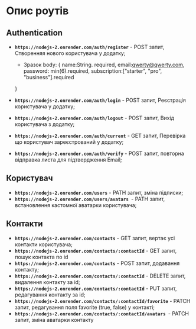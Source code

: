 # Опис роутів

## Authentication

- **`https://nodejs-2.onrender.com/auth/register`** - POST запит, Створенняя нового користувача у додатку;
    - Зразок body:   {
        name:String. required,
        email:qwerty@qwerty.com,
        password: min(6).required,
        subscription:["starter", "pro", "business"].required

    }
- **`https://nodejs-2.onrender.com/auth/login`** - POST запит, Реєстрація користувача у додатку;
- **`https://nodejs-2.onrender.com/auth/logout`** - POST запит, Вихід користувача з додатку;
- **`https://nodejs-2.onrender.com/auth/current`** - GET запит, Перевірка що користувач зареєстрований у додатку;
- **`https://nodejs-2.onrender.com/auth/verify`** - POST запит,  повторна відправка листа для підтвердження Email;

##  Користувач

- **`https://nodejs-2.onrender.com/users`** - PATH запит, зміна підписки;
- **`https://nodejs-2.onrender.com/users/avatars `**-  PATH запит, встановлення кастомної аватарки користувача;

##  Контакти
- **`https://nodejs-2.onrender.com/contacts`** - GET запит, вертає усі контакти користувача;
 - **`https://nodejs-2.onrender.com/contacts/:contactId`** - GET запит, пошук контакта по id  
 - **`https://nodejs-2.onrender.com/contacts`** - POST запит, додавання контакту;
 - **`https://nodejs-2.onrender.com/contacts/:contactId`** - DELETE запит, видалення контакту за id;
 - **`https://nodejs-2.onrender.com/contacts/:contactId`** - PUT запит, редагування контакту за id;
 - **`https://nodejs-2.onrender.com/contacts/:contactId/favorite`** - PATCH запит, редагування поля favorite (true, false) у контакті;
 - **`https://nodejs-2.onrender.com/contacts/:contactId/avatars `**- PATCH запит, зміна аватарки контакту
